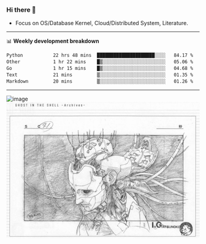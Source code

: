 ### Hi there 👋
<!-- * Daily Meditation via Leetcode/Competitive-Programming. -->
* Focus on OS/Database Kernel, Cloud/Distributed System, Literature.

-------

📊 **Weekly development breakdown**
<!--START_SECTION:waka-->

```txt
Python           22 hrs 48 mins  █████████████████████░░░░   84.17 %
Other            1 hr 22 mins    █▒░░░░░░░░░░░░░░░░░░░░░░░   05.06 %
Go               1 hr 15 mins    █▒░░░░░░░░░░░░░░░░░░░░░░░   04.68 %
Text             21 mins         ▒░░░░░░░░░░░░░░░░░░░░░░░░   01.35 %
Markdown         20 mins         ▒░░░░░░░░░░░░░░░░░░░░░░░░   01.26 %
```

<!--END_SECTION:waka-->

-------

<!-- [![Leetcode Stats](https://leetcard.jacoblin.cool/hzhang413?font=Fira+Mono)](https://leetcode.com/fxrc) -->
![image](./cyberpunk-ghost-in-the-shell.gif)
![image](./gis-archive.png)
